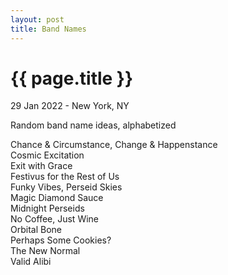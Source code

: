 ```yaml
---
layout: post
title: Band Names
---
```


{{ page.title }}
================

<p class="meta">29 Jan 2022 - New York, NY</p>

Random band name ideas, alphabetized

Chance & Circumstance, Change & Happenstance  
Cosmic Excitation  
Exit with Grace  
Festivus for the Rest of Us  
Funky Vibes, Perseid Skies  
Magic Diamond Sauce  
Midnight Perseids  
No Coffee, Just Wine  
Orbital Bone  
Perhaps Some Cookies?  
The New Normal  
Valid Alibi
